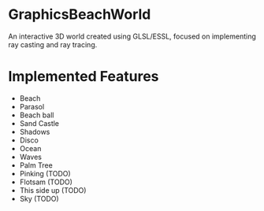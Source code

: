 # GraphicsBeachWorld
An interactive 3D world created using GLSL/ESSL, focused on implementing ray casting and ray tracing.

# Implemented Features
- Beach
- Parasol 
- Beach ball
- Sand Castle
- Shadows
- Disco
- Ocean
- Waves
- Palm Tree
- Pinking (TODO)
- Flotsam (TODO)
- This side up (TODO)
- Sky (TODO)
